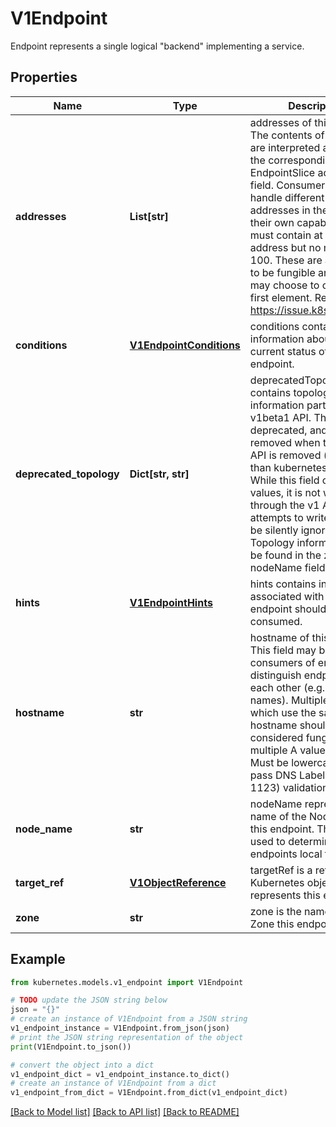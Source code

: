 # V1Endpoint

Endpoint represents a single logical \"backend\" implementing a service.

## Properties

Name | Type | Description | Notes
------------ | ------------- | ------------- | -------------
**addresses** | **List[str]** | addresses of this endpoint. The contents of this field are interpreted according to the corresponding EndpointSlice addressType field. Consumers must handle different types of addresses in the context of their own capabilities. This must contain at least one address but no more than 100. These are all assumed to be fungible and clients may choose to only use the first element. Refer to: https://issue.k8s.io/106267 | 
**conditions** | [**V1EndpointConditions**](V1EndpointConditions.md) | conditions contains information about the current status of the endpoint. | [optional] 
**deprecated_topology** | **Dict[str, str]** | deprecatedTopology contains topology information part of the v1beta1 API. This field is deprecated, and will be removed when the v1beta1 API is removed (no sooner than kubernetes v1.24).  While this field can hold values, it is not writable through the v1 API, and any attempts to write to it will be silently ignored. Topology information can be found in the zone and nodeName fields instead. | [optional] 
**hints** | [**V1EndpointHints**](V1EndpointHints.md) | hints contains information associated with how an endpoint should be consumed. | [optional] 
**hostname** | **str** | hostname of this endpoint. This field may be used by consumers of endpoints to distinguish endpoints from each other (e.g. in DNS names). Multiple endpoints which use the same hostname should be considered fungible (e.g. multiple A values in DNS). Must be lowercase and pass DNS Label (RFC 1123) validation. | [optional] 
**node_name** | **str** | nodeName represents the name of the Node hosting this endpoint. This can be used to determine endpoints local to a Node. | [optional] 
**target_ref** | [**V1ObjectReference**](V1ObjectReference.md) | targetRef is a reference to a Kubernetes object that represents this endpoint. | [optional] 
**zone** | **str** | zone is the name of the Zone this endpoint exists in. | [optional] 

## Example

```python
from kubernetes.models.v1_endpoint import V1Endpoint

# TODO update the JSON string below
json = "{}"
# create an instance of V1Endpoint from a JSON string
v1_endpoint_instance = V1Endpoint.from_json(json)
# print the JSON string representation of the object
print(V1Endpoint.to_json())

# convert the object into a dict
v1_endpoint_dict = v1_endpoint_instance.to_dict()
# create an instance of V1Endpoint from a dict
v1_endpoint_from_dict = V1Endpoint.from_dict(v1_endpoint_dict)
```
[[Back to Model list]](../README.md#documentation-for-models) [[Back to API list]](../README.md#documentation-for-api-endpoints) [[Back to README]](../README.md)


